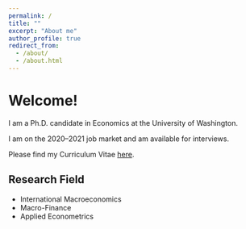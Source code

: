 ```yaml
---
permalink: /
title: ""
excerpt: "About me"
author_profile: true
redirect_from: 
  - /about/
  - /about.html
---
```


Welcome! 
======
I am a Ph.D. candidate in Economics at the University of Washington. 

I am on the 2020–2021 job market and am available for interviews.

Please find my Curriculum Vitae [here](https://econmonicagr.github.io/files/MonicaGR_CV.pdf).

Research Field
------
* International Macroeconomics
* Macro-Finance
* Applied Econometrics
  
  
